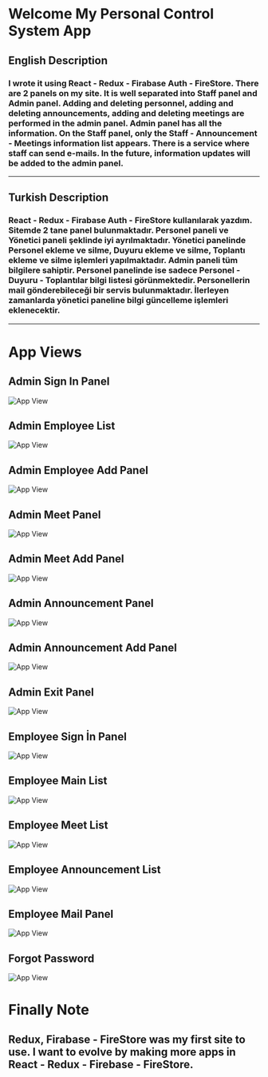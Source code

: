 # Welcome My Personal Control System App

## English Description

### I wrote it using React - Redux - Firabase Auth - FireStore. There are 2 panels on my site. It is well separated into Staff panel and Admin panel. Adding and deleting personnel, adding and deleting announcements, adding and deleting meetings are performed in the admin panel. Admin panel has all the information. On the Staff panel, only the Staff - Announcement - Meetings information list appears. There is a service where staff can send e-mails. In the future, information updates will be added to the admin panel.

<hr>

## Turkish Description

### React - Redux - Firabase Auth - FireStore kullanılarak yazdım. Sitemde 2 tane panel bulunmaktadır. Personel paneli ve Yönetici paneli şeklinde iyi ayrılmaktadır. Yönetici panelinde Personel ekleme ve silme, Duyuru ekleme ve silme, Toplantı ekleme ve silme işlemleri yapılmaktadır. Admin paneli tüm bilgilere sahiptir. Personel panelinde ise sadece Personel - Duyuru - Toplantılar bilgi listesi görünmektedir. Personellerin mail gönderebileceği bir servis bulunmaktadır. İlerleyen zamanlarda yönetici paneline bilgi güncelleme işlemleri eklenecektir.

<hr>

# App Views

## Admin Sign In Panel

![App View](View/adminSignIn.png)

## Admin Employee List

![App View](View/adminMain.png)

## Admin Employee Add Panel

![App View](View/adminMainAdd.png)

## Admin Meet Panel

![App View](View/adminMeet.png)

## Admin Meet Add Panel

![App View](View/adminMeetAdd.png)

## Admin Announcement Panel

![App View](View/adminAnnoun.png)

## Admin Announcement Add Panel

![App View](View/adminAnnounAdd.png)

## Admin Exit Panel

![App View](View/adminExit.png)

## Employee Sign İn Panel

![App View](View/personalSignIn.png)

## Employee Main List

![App View](View/personalMain.png)

## Employee Meet List

![App View](View/personalMeet.png)

## Employee Announcement List

![App View](View/personalAnnoun.png)

## Employee Mail Panel

![App View](View/personalMail.png)

## Forgot Password

![App View](View/forgot.png)

# Finally Note

## Redux, Firabase - FireStore was my first site to use. I want to evolve by making more apps in React - Redux - Firebase - FireStore.
